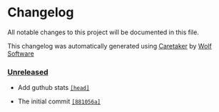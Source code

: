 # Changelog

All notable changes to this project will be documented in this file.


This changelog was automatically generated using [Caretaker](https://github.com/DevelopersToolbox/caretaker) by [Wolf Software](https://github.com/WolfSoftware)

### [Unreleased](https://github.com/TGWolf/TGWolf/compare/v0.1.0...HEAD)

- Add guthub stats [`[head]`](https://github.com/TGWolf/TGWolf/commit/)

- The initial commit [`[881056a]`](https://github.com/TGWolf/TGWolf/commit/881056a962ed3188328570ea0d681dfa8550e623)

